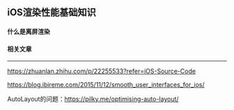 ## iOS渲染性能基础知识

#### 什么是离屏渲染





#### 相关文章

------

https://zhuanlan.zhihu.com/p/22255533?refer=iOS-Source-Code

https://blog.ibireme.com/2015/11/12/smooth_user_interfaces_for_ios/

AutoLayout的问题：https://pilky.me/optimising-auto-layout/

